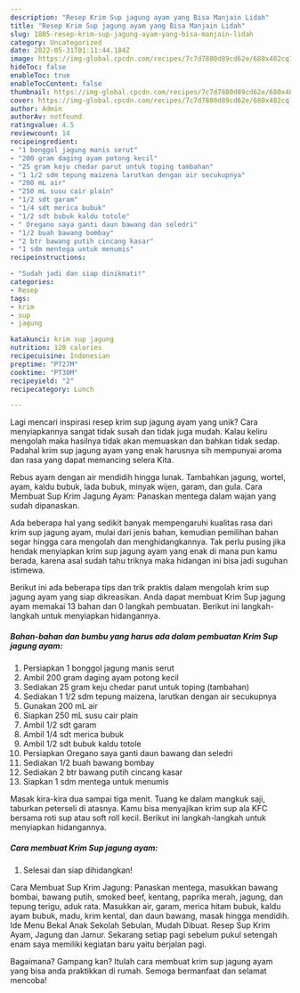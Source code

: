 ```yaml
---
description: "Resep Krim Sup jagung ayam yang Bisa Manjain Lidah"
title: "Resep Krim Sup jagung ayam yang Bisa Manjain Lidah"
slug: 1805-resep-krim-sup-jagung-ayam-yang-bisa-manjain-lidah
category: Uncategorized
date: 2022-05-31T01:11:44.184Z
image: https://img-global.cpcdn.com/recipes/7c7d7880d89cd62e/680x482cq70/krim-sup-jagung-ayam-foto-resep-utama.jpg
hideToc: false
enableToc: true
enableTocContent: false
thumbnail: https://img-global.cpcdn.com/recipes/7c7d7880d89cd62e/680x482cq70/krim-sup-jagung-ayam-foto-resep-utama.jpg
cover: https://img-global.cpcdn.com/recipes/7c7d7880d89cd62e/680x482cq70/krim-sup-jagung-ayam-foto-resep-utama.jpg
author: Admin
authorAv: notfound
ratingvalue: 4.5
reviewcount: 14
recipeingredient:
- "1 bonggol jagung manis serut"
- "200 gram daging ayam potong kecil"
- "25 gram keju chedar parut untuk toping tambahan"
- "1 1/2 sdm tepung maizena larutkan dengan air secukupnya"
- "200 mL air"
- "250 mL susu cair plain"
- "1/2 sdt garam"
- "1/4 sdt merica bubuk"
- "1/2 sdt bubuk kaldu totole"
- " Oregano saya ganti daun bawang dan seledri"
- "1/2 buah bawang bombay"
- "2 btr bawang putih cincang kasar"
- "1 sdm mentega untuk menumis"
recipeinstructions:

- "Sudah jadi dan siap dinikmati!"
categories:
- Resep
tags:
- krim
- sup
- jagung

katakunci: krim sup jagung 
nutrition: 128 calories
recipecuisine: Indonesian
preptime: "PT27M"
cooktime: "PT30M"
recipeyield: "2"
recipecategory: Lunch

---
```





Lagi mencari inspirasi resep krim sup jagung ayam yang unik? Cara menyiapkannya sangat tidak susah dan tidak juga mudah. Kalau keliru mengolah maka hasilnya tidak akan memuaskan dan bahkan tidak sedap. Padahal krim sup jagung ayam yang enak harusnya sih mempunyai aroma dan rasa yang dapat memancing selera Kita.





Rebus ayam dengan air mendidih hingga lunak. Tambahkan jagung, wortel, ayam, kaldu bubuk, lada bubuk, minyak wijen, garam, dan gula. Cara Membuat Sup Krim Jagung Ayam: Panaskan mentega dalam wajan yang sudah dipanaskan.

Ada beberapa hal yang sedikit banyak mempengaruhi kualitas rasa dari krim sup jagung ayam, mulai dari jenis bahan, kemudian pemilihan bahan segar hingga cara mengolah dan menghidangkannya. Tak perlu pusing jika hendak menyiapkan krim sup jagung ayam yang enak di mana pun kamu berada, karena asal sudah tahu triknya maka hidangan ini bisa jadi suguhan istimewa.






Berikut ini ada beberapa tips dan trik praktis dalam mengolah krim sup jagung ayam yang siap dikreasikan. Anda dapat membuat Krim Sup jagung ayam memakai 13 bahan dan 0 langkah pembuatan. Berikut ini langkah-langkah untuk menyiapkan hidangannya.

<!--inarticleads1-->

##### Bahan-bahan dan bumbu yang harus ada dalam pembuatan Krim Sup jagung ayam:

1. Persiapkan 1 bonggol jagung manis serut
1. Ambil 200 gram daging ayam potong kecil
1. Sediakan 25 gram keju chedar parut untuk toping (tambahan)
1. Sediakan 1 1/2 sdm tepung maizena, larutkan dengan air secukupnya
1. Gunakan 200 mL air
1. Siapkan 250 mL susu cair plain
1. Ambil 1/2 sdt garam
1. Ambil 1/4 sdt merica bubuk
1. Ambil 1/2 sdt bubuk kaldu totole
1. Persiapkan  Oregano saya ganti daun bawang dan seledri
1. Sediakan 1/2 buah bawang bombay
1. Sediakan 2 btr bawang putih cincang kasar
1. Siapkan 1 sdm mentega untuk menumis


Masak kira-kira dua sampai tiga menit. Tuang ke dalam mangkuk saji, taburkan peterseli di atasnya. Kamu bisa menyajikan krim sup ala KFC bersama roti sup atau soft roll kecil. Berikut ini langkah-langkah untuk menyiapkan hidangannya. 

<!--inarticleads2-->

##### Cara membuat Krim Sup jagung ayam:


1. Selesai dan siap dihidangkan!

Cara Membuat Sup Krim Jagung: Panaskan mentega, masukkan bawang bombai, bawang putih, smoked beef, kentang, paprika merah, jagung, dan tepung terigu, aduk rata. Masukkan air, garam, merica hitam bubuk, kaldu ayam bubuk, madu, krim kental, dan daun bawang, masak hingga mendidih. Ide Menu Bekal Anak Sekolah Sebulan, Mudah Dibuat. Resep Sup Krim Ayam, Jagung dan Jamur. Sekarang setiap pagi sebelum pukul setengah enam saya memiliki kegiatan baru yaitu berjalan pagi. 

Bagaimana? Gampang kan? Itulah cara membuat krim sup jagung ayam yang bisa anda praktikkan di rumah. Semoga bermanfaat dan selamat mencoba!
